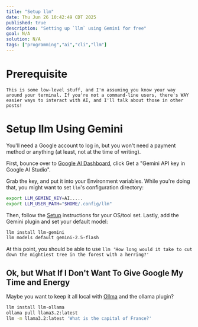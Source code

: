 ```yaml
---
title: "Setup llm"
date: Thu Jun 26 10:42:49 CDT 2025
published: true
description: "Setting up `llm` using Gemini for free"
goal: N/A
solution: N/A
tags: ["programming","ai","cli","llm"]
---
```

# Prerequisite

```nerd-level-8
This is some low-level stuff, and I'm assuming you know your way around your terminal. If you're not a command-line users, there's WAY easier ways to interact with AI, and I'll talk about those in other posts!
```

# Setup llm Using Gemini

You'll need a Google account to log in, but you won't need a payment method or anything (at least, not at the time of writing).

First, bounce over to [Google AI Dashboard](https://ai.google.dev/gemini-api/docs/api-key), click Get a "Gemini API key in Google AI Studio".

Grab the key, and put it into your Environment variables. While you're doing that, you might want to set `llm`'s configuration directory:

```bash
export LLM_GEMINI_KEY=AI.....
export LLM_USER_PATH="$HOME/.config/llm"
```

Then, follow the [Setup](https://llm.datasette.io/en/stable/setup.html) instructions for your OS/tool set. Lastly, add the Gemini plugin and set your default model:

```bash
llm install llm-gemini
llm models default gemini-2.5-flash
```

At this point, you should be able to use `llm 'How long would it take to cut down the mightiest tree in the forest with a herring?'`

## Ok, but What If I Don't Want To Give Google My Time and Energy

Maybe you want to keep it all local with [Ollma](https://github.com/ollama/ollama#ollama) and the ollama plugin?

```bash
llm install llm-ollama
ollama pull llama3.2:latest
llm -m llama3.2:latest 'What is the capital of France?'
```
